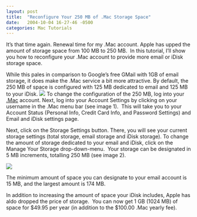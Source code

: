 ```yaml
---
layout: post
title:  "Reconfigure Your 250 MB of .Mac Storage Space"
date:   2004-10-04 16-27-46 -0500
categories: Mac Tutorials
---
```


It’s that time again. Renewal time for my .Mac account. Apple has upped the amount of storage space from 100 MB to 250 MB.  In this tutorial, I’ll show you how to reconfigure your .Mac account to provide more email or iDisk storage space.

While this pales in comparison to Google’s free GMail with 1GB of email storage, it does make the .Mac service a bit more attractive. By default, the 250 MB of space is configured with 125 MB dedicated to email and 125 MB to your iDisk. ![][1]
To change the configuration of the 250 MB, log into your [.Mac][2] account. Next, log into your Account Settings by clicking on your username in the .Mac menu bar (see image 1).  This will take you to your Account Status (Personal Info, Credit Card Info, and Password Settings) and Email and iDisk settings page.

  


Next, click on the Storage Settings button. There, you will see your current storage settings (total storage, email storage and iDisk storage). To change the amount of storage dedicated to your email and iDisk, click on the Manage Your Storage drop-down-menu.  Your storage can be designated in 5 MB increments, totalling 250 MB (see image 2). 

  


  
  


![][3]

  


  


The minimum amount of space you can designate to your email account is 15 MB, and the largest amount is 174 MB.

  


In addition to increasing the amount of space your iDisk includes, Apple has aldo dropped the price of storage.  You can now get 1 GB (1024 MB) of space for $49.95 per year (in addition to the $100.00 .Mac yearly fee).

 [1]: http://gbradhopkins.com/images/mac/dotmac/menubar.gif
 [2]: https://www.mac.com/
 [3]: http://gbradhopkins.com/images/mac/dotmac/storage.gif

